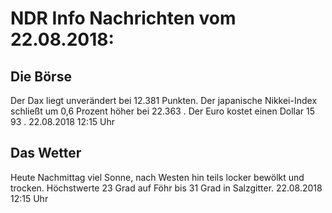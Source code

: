 # NDR Info Nachrichten vom 22.08.2018:


## Die Börse
Der Dax liegt unverändert bei  12.381  Punkten. Der japanische Nikkei-Index schließt um  0,6  Prozent höher bei  22.363 . Der Euro kostet einen Dollar  15 93 . 22.08.2018 12:15 Uhr 

## Das Wetter
Heute Nachmittag viel Sonne, nach Westen hin teils locker bewölkt und trocken. Höchstwerte  23 Grad auf Föhr bis 31 Grad in Salzgitter. 22.08.2018 12:15 Uhr 
